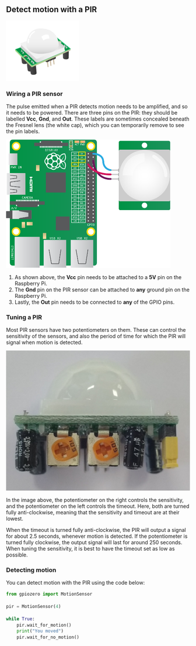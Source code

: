 ## Detect motion with a PIR

![A digital illustration of a PIR (Passive Infrared) sensor module. The sensor has a white, dome-shaped cover on top of a green circuit board. The circuit board includes several electronic components and pins for connecting to other hardware.](images/pir_module.png)

### Wiring a PIR sensor

The pulse emitted when a PIR detects motion needs to be amplified, and so it needs to be powered. There are three pins on the PIR: they should be labelled **Vcc**, **Gnd**, and **Out**. These labels are sometimes concealed beneath the Fresnel lens (the white cap), which you can temporarily remove to see the pin labels.

![A digital illustration of a Raspberry Pi board connected to a PIR (Passive Infrared) sensor module. The Raspberry Pi, depicted in green, features various ports and a GPIO (General Purpose Input/Output) header. Three wires (blue, red, and black) connect the GPIO pins on the Raspberry Pi to the corresponding pins on the PIR sensor, which is shown to the right of the board with its white, dome-shaped cover.](images/pir_wiring.png)

1. As shown above, the **Vcc** pin needs to be attached to a **5V** pin on the Raspberry Pi.
1. The **Gnd** pin on the PIR sensor can be attached to **any** ground pin on the Raspberry Pi.
1. Lastly, the **Out** pin needs to be connected to **any** of the GPIO pins.

### Tuning a PIR

Most PIR sensors have two potentiometers on them. These can control the sensitivity of the sensors, and also the period of time for which the PIR will signal when motion is detected.

![A close-up photograph of a PIR (Passive Infrared) sensor module viewed from the side. The image shows the white, dome-shaped sensor cover on top, with various electronic components, including capacitors and two orange potentiometers, visible beneath it on the green circuit board. The background is plain and white.](images/pir_pots.jpg)

In the image above, the potentiometer on the right controls the sensitivity, and the potentiometer on the left controls the timeout. Here, both are turned fully anti-clockwise, meaning that the sensitivity and timeout are at their lowest.

When the timeout is turned fully anti-clockwise, the PIR will output a signal for about 2.5 seconds, whenever motion is detected. If the potentiometer is turned fully clockwise, the output signal will last for around 250 seconds. When tuning the sensitivity, it is best to have the timeout set as low as possible.

### Detecting motion

You can detect motion with the PIR using the code below:

```python
from gpiozero import MotionSensor

pir = MotionSensor(4)

while True:
	pir.wait_for_motion()
	print("You moved")
	pir.wait_for_no_motion()
```
